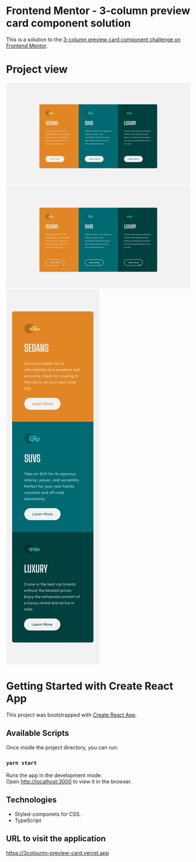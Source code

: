 # Frontend Mentor - 3-column preview card component solution

This is a solution to the [3-column preview card component challenge on Frontend Mentor](https://www.frontendmentor.io/challenges/3column-preview-card-component-pH92eAR2-). 

# Project view
![Desktop design](public/img/desktop-design.jpg)
![Desktop Active state](public/img/active-states.jpg)
![Mobile Design](public/img/mobile-design.jpg)
# Getting Started with Create React App

This project was bootstrapped with [Create React App](https://github.com/facebook/create-react-app).

## Available Scripts

Once inside the project directory, you can run:

### `yarn start`

Runs the app in the development mode.\
Open [http://localhost:3000](http://localhost:3000) to view it in the browser.

## Technologies
- Styled-componets for CSS.
- TypeScript

## URL to visit the application

https://3coloumn-preview-card.vercel.app
